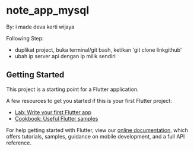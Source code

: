 # note_app_mysql

By: i made deva kerti wijaya

Following Step:
- duplikat project, buka terminal/git bash, ketikan 'git clone linkgithub'
- ubah ip server api dengan ip milik sendiri

## Getting Started

This project is a starting point for a Flutter application.

A few resources to get you started if this is your first Flutter project:

- [Lab: Write your first Flutter app](https://flutter.dev/docs/get-started/codelab)
- [Cookbook: Useful Flutter samples](https://flutter.dev/docs/cookbook)

For help getting started with Flutter, view our
[online documentation](https://flutter.dev/docs), which offers tutorials,
samples, guidance on mobile development, and a full API reference.
